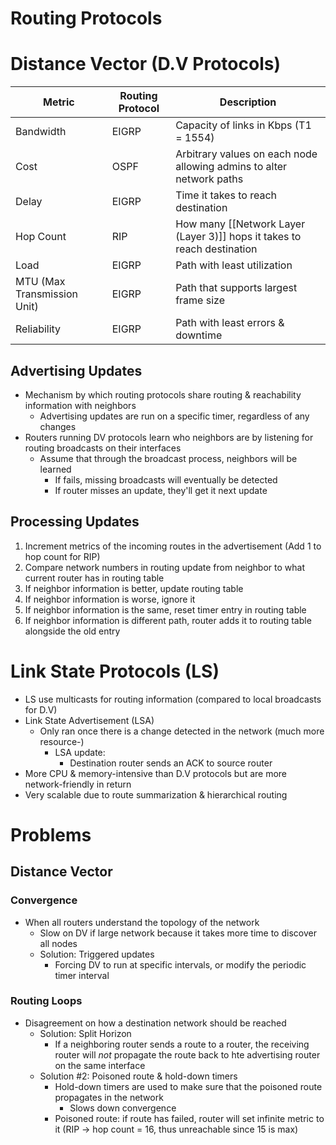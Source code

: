 # Routing Protocols
# Distance Vector (D.V Protocols)
| Metric                      | Routing Protocol | Description                                                             |
| --------------------------- | ---------------- | ----------------------------------------------------------------------- |
| Bandwidth                   | EIGRP            | Capacity of links in Kbps (T1 = 1554)                                   |
| Cost                        | OSPF             | Arbitrary values on each node allowing admins to alter network paths    |
| Delay                       | EIGRP            | Time it takes to reach destination                                      |
| Hop Count                   | RIP              | How many [[Network Layer (Layer 3)]] hops it takes to reach destination |
| Load                        | EIGRP            | Path with least utilization                                             |
| MTU (Max Transmission Unit) | EIGRP            | Path that supports largest frame size                                   |
| Reliability                 | EIGRP            | Path with least errors & downtime                                       | 

## Advertising Updates
- Mechanism by which routing protocols share routing & reachability information with neighbors 
	- Advertising updates are run on a specific timer, regardless of any changes
- Routers running DV protocols learn who neighbors are by listening for routing broadcasts on their interfaces
	- Assume that through the broadcast process, neighbors will be learned
		- If fails, missing broadcasts will eventually be detected
		- If router misses an update, they'll get it next update

## Processing Updates
1. Increment metrics of the incoming routes in the advertisement  (Add 1 to hop count for RIP)
2. Compare network numbers in routing update from neighbor to what current router has in routing table
3. If neighbor information is better, update routing table
4. If neighbor information is worse, ignore it
5. If neighbor information is the same, reset timer entry in routing table
6. If neighbor information is different path, router adds it to routing table alongside the old entry

# Link State Protocols (LS)
- LS use multicasts for routing information (compared to local broadcasts for D.V)
- Link State Advertisement (LSA)
	- Only ran once there is a change detected in the network (much more resource-)
		- LSA update:
			- Destination router sends an ACK to source router
- More CPU & memory-intensive than D.V protocols but are more network-friendly in return
- Very scalable due to route summarization & hierarchical routing

# Problems
## Distance Vector
### Convergence
- When all routers understand the topology of the network
	- Slow on DV if large network because it takes more time to discover all nodes
	- Solution: Triggered updates
		- Forcing DV to run at specific intervals, or modify the periodic timer interval

### Routing Loops
- Disagreement on how a destination network should be reached
	- Solution: Split Horizon
		- If a neighboring router sends a route to a router, the receiving router will *not* propagate the route back to hte advertising router on the same interface
	- Solution #2: Poisoned route & hold-down timers
		- Hold-down timers are used to make sure that the poisoned route propagates in the network
			- Slows down convergence
		- Poisoned route: if route has failed, router will set infinite metric to it (RIP -> hop count = 16, thus unreachable since 15 is max)